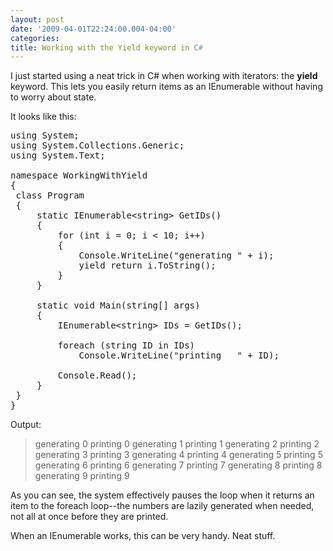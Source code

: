 ```yaml
---
layout: post
date: '2009-04-01T22:24:00.004-04:00'
categories:
title: Working with the Yield keyword in C#
---
```


I just started using a neat trick in C# when working with iterators: the <span style="font-weight: bold;">yield</span> keyword. This lets you easily return items as an IEnumerable without having to worry about state.

It looks like this:
<pre class="c#" name="code">using System;
using System.Collections.Generic;
using System.Text;

namespace WorkingWithYield
{
 class Program
 {
     static IEnumerable&lt;string&gt; GetIDs()
     {
         for (int i = 0; i &lt; 10; i++)
         {
             Console.WriteLine("generating " + i);
             yield return i.ToString();
         }
     }

     static void Main(string[] args)
     {
         IEnumerable&lt;string&gt; IDs = GetIDs();

         foreach (string ID in IDs)
             Console.WriteLine("printing   " + ID);

         Console.Read();
     }
 }
}
</pre>Output:
<blockquote>generating 0
printing   0
generating 1
printing   1
generating 2
printing   2
generating 3
printing   3
generating 4
printing   4
generating 5
printing   5
generating 6
printing   6
generating 7
printing   7
generating 8
printing   8
generating 9
printing   9</blockquote>As you can see, the system effectively pauses the loop when it returns an item to the foreach loop--the numbers are lazily generated when needed, not all at once before they are printed.

When an IEnumerable works, this can be very handy. Neat stuff.